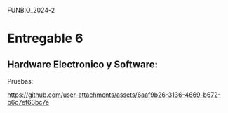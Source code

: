 FUNBIO_2024-2
# Entregable 6
## Hardware Electronico y Software:
Pruebas:




https://github.com/user-attachments/assets/6aaf9b26-3136-4669-b672-b6c7ef63bc7e

